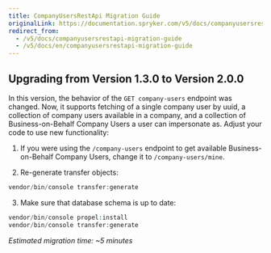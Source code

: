 ```yaml
---
title: CompanyUsersRestApi Migration Guide
originalLink: https://documentation.spryker.com/v5/docs/companyusersrestapi-migration-guide
redirect_from:
  - /v5/docs/companyusersrestapi-migration-guide
  - /v5/docs/en/companyusersrestapi-migration-guide
---
```


## Upgrading from Version 1.3.0 to Version 2.0.0
In this version, the behavior of the `GET company-users` endpoint was changed. Now, it supports fetching of a single company user by uuid, a collection of company users available in a company, and a collection of Business-on-Behalf Company Users a user can impersonate as.
Adjust your code to use new functionality:
1. If you were using the `/company-users` endpoint to get available Business-on-Behalf Company Users, change it to `/company-users/mine`.

1. Re-generate transfer objects:

```php
vendor/bin/console transfer:generate
```

3. Make sure that database schema is up to date:

```php
vendor/bin/console propel:install
vendor/bin/console transfer:generate
```

*Estimated migration time: ~5 minutes*
